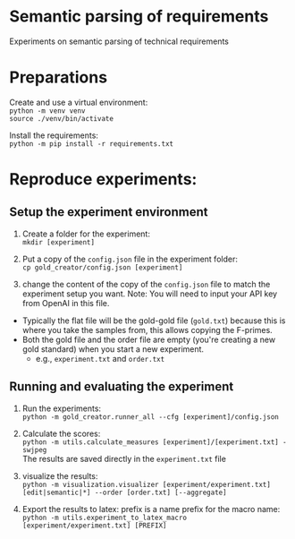 # Semantic parsing of requirements

Experiments on semantic parsing of technical requirements

# Preparations
Create and use a virtual environment:  
`python -m venv venv`  
`source ./venv/bin/activate`  

Install the requirements:  
`python -m pip install -r requirements.txt`

# Reproduce experiments:

## Setup the experiment environment

1. Create a folder for the experiment:  
`mkdir [experiment]`  

2. Put a copy of the `config.json` file in the experiment folder:  
`cp gold_creator/config.json [experiment]`  

3. change the content of the copy of the `config.json` file to match the experiment setup you want. Note: You will need to input your API key from OpenAI in this file.

- Typically the flat file will be the gold-gold file (`gold.txt`) because this is where you take the samples from, this allows copying the F-primes.
- Both the gold file and the order file are empty (you're creating a new gold standard) when you start a new experiment.
    - e.g., `experiment.txt` and ``order.txt``

## Running and evaluating the experiment

1. Run the experiments:  
`python -m gold_creator.runner_all --cfg [experiment]/config.json`

2. Calculate the scores:  
`python -m utils.calculate_measures [experiment]/[experiment.txt] -swjpeg`  
The results are saved directly in the `experiment.txt` file

3. visualize the results:  
`python -m visualization.visualizer [experiment/experiment.txt] [edit|semantic|*] --order [order.txt] [--aggregate]`

4. Export the results to latex: prefix is a name prefix for the macro name:  
``python -m utils.experiment_to_latex_macro [experiment/experiment.txt] [PREFIX]``
